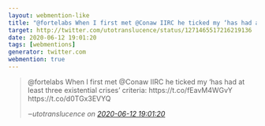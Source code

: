 ```yaml
---
layout: webmention-like
title: "@fortelabs When I first met @Conaw IIRC he ticked my ‘has had at least three existential crises’ criteria: https://t.co/fEavM4WGvY https://t.co/d0TGx3EVYQ"
target: http://twitter.com/utotranslucence/status/1271465517216219136
date: 2020-06-12 19:01:20
tags: [webmentions]
generator: twitter.com
webmention: true
---
```




<blockquote class="external-citation">
  <p>
    @fortelabs When I first met @Conaw IIRC he ticked my ‘has had at least three existential crises’ criteria: https://t.co/fEavM4WGvY https://t.co/d0TGx3EVYQ
  </p>
  <cite>‒<span class="p-author p-name">utotranslucence</span>
    on
    <a href="http://twitter.com/utotranslucence/status/1271465517216219136" rel="external nofollow" target="_blank">2020-06-12 19:01:20</a>
  </cite>
</blockquote>



